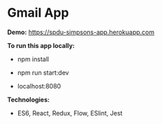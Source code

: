 # Gmail App

**Demo:** https://spdu-simpsons-app.herokuapp.com

**To run this app locally:**
* npm install

* npm run start:dev

* localhost:8080

**Technologies:**
* ES6, React, Redux, Flow, ESlint, Jest
